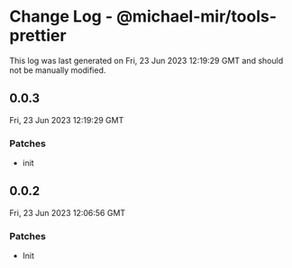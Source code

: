 # Change Log - @michael-mir/tools-prettier

This log was last generated on Fri, 23 Jun 2023 12:19:29 GMT and should not be manually modified.

## 0.0.3
Fri, 23 Jun 2023 12:19:29 GMT

### Patches

- init

## 0.0.2
Fri, 23 Jun 2023 12:06:56 GMT

### Patches

- Init

